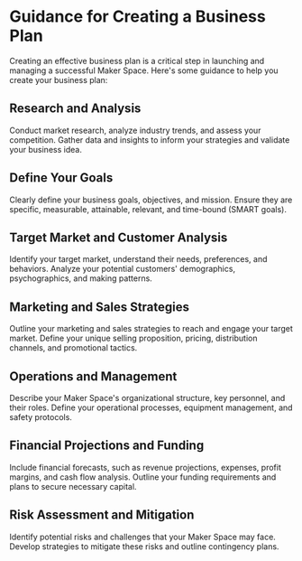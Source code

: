 # Guidance for Creating a Business Plan

Creating an effective business plan is a critical step in launching and managing a successful Maker Space. Here's some guidance to help you create your business plan:

## Research and Analysis
Conduct market research, analyze industry trends, and assess your competition. Gather data and insights to inform your strategies and validate your business idea.

## Define Your Goals
Clearly define your business goals, objectives, and mission. Ensure they are specific, measurable, attainable, relevant, and time-bound (SMART goals).

## Target Market and Customer Analysis
Identify your target market, understand their needs, preferences, and behaviors. Analyze your potential customers' demographics, psychographics, and making patterns.

## Marketing and Sales Strategies
Outline your marketing and sales strategies to reach and engage your target market. Define your unique selling proposition, pricing, distribution channels, and promotional tactics.

## Operations and Management
Describe your Maker Space's organizational structure, key personnel, and their roles. Define your operational processes, equipment management, and safety protocols.

## Financial Projections and Funding
Include financial forecasts, such as revenue projections, expenses, profit margins, and cash flow analysis. Outline your funding requirements and plans to secure necessary capital.

## Risk Assessment and Mitigation
Identify potential risks and challenges that your Maker Space may face. Develop strategies to mitigate these risks and outline contingency plans.
